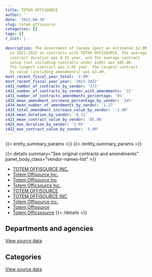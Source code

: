 ```yaml
---
title: TOTEM OFFISOURCE
author: ''
date: '2022-08-30'
slug: totem_offisource
categories: []
tags: []
r_init: |-
  
description: The Government of Canada spent an estimated $2.8M
  in 2021-2022 on contracts with TOTEM OFFISOURCE. The average
  contract duration was 0.31 year, and the average contract
  value (not including contracts under $10k) was $85.0K.
  The longest contract was 2.05 year. The largest contract
  by value (including amendments) was $3.4M.
most_recent_fiscal_year_total: '2.8M'
most_recent_fiscal_year_year: '2021-2022'
s431_number_of_contracts_by_vendor: '373'
s431_number_of_contracts_by_vendor_with_amendments: '22'
s431_number_of_contracts_amendments_percentage: '6%'
s432_mean_amendment_increase_percentage_by_vendor: '24%'
s434_mean_number_of_amendments_by_vendor: '1.27'
s433_total_amendment_increase_value_by_vendor: '-1.8M'
s424_mean_duration_by_vendor: '0.31'
s421_mean_contract_value_by_vendor: '85.0K'
s425_max_duration_by_vendor: '2.05'
s422_max_contract_value_by_vendor: '3.4M'
---
```


<script src="/rmarkdown-libs/htmlwidgets/htmlwidgets.js"></script>
<link href="/rmarkdown-libs/datatables-css/datatables-crosstalk.css" rel="stylesheet" />
<script src="/rmarkdown-libs/datatables-binding/datatables.js"></script>
<script src="/rmarkdown-libs/jquery/jquery-3.6.0.min.js"></script>
<link href="/rmarkdown-libs/dt-core-bootstrap/css/dataTables.bootstrap.min.css" rel="stylesheet" />
<link href="/rmarkdown-libs/dt-core-bootstrap/css/dataTables.bootstrap.extra.css" rel="stylesheet" />
<script src="/rmarkdown-libs/dt-core-bootstrap/js/jquery.dataTables.min.js"></script>
<script src="/rmarkdown-libs/dt-core-bootstrap/js/dataTables.bootstrap.min.js"></script>
<link href="/rmarkdown-libs/crosstalk/css/crosstalk.min.css" rel="stylesheet" />
<script src="/rmarkdown-libs/crosstalk/js/crosstalk.min.js"></script>
<script src="/rmarkdown-libs/htmlwidgets/htmlwidgets.js"></script>
<link href="/rmarkdown-libs/datatables-css/datatables-crosstalk.css" rel="stylesheet" />
<script src="/rmarkdown-libs/datatables-binding/datatables.js"></script>
<script src="/rmarkdown-libs/jquery/jquery-3.6.0.min.js"></script>
<link href="/rmarkdown-libs/dt-core-bootstrap/css/dataTables.bootstrap.min.css" rel="stylesheet" />
<link href="/rmarkdown-libs/dt-core-bootstrap/css/dataTables.bootstrap.extra.css" rel="stylesheet" />
<script src="/rmarkdown-libs/dt-core-bootstrap/js/jquery.dataTables.min.js"></script>
<script src="/rmarkdown-libs/dt-core-bootstrap/js/dataTables.bootstrap.min.js"></script>
<link href="/rmarkdown-libs/crosstalk/css/crosstalk.min.css" rel="stylesheet" />
<script src="/rmarkdown-libs/crosstalk/js/crosstalk.min.js"></script>

{{< entity_summary_params >}}
{{< /entity_summary_params >}}

{{< details summary="See original contracts and amendments" panel_body_class="vendor-names-list" >}}
- [TOTEM OFFISOURCE INC.](https://search.open.canada.ca/en/ct/?sort=contract_value_f%20desc&page=1&search_text=%22TOTEM%20OFFISOURCE%20INC.%22)
- [Totem Offisource Inc.](https://search.open.canada.ca/en/ct/?sort=contract_value_f%20desc&page=1&search_text=%22Totem%20Offisource%20Inc.%22)
- [Totem Offisource Inc](https://search.open.canada.ca/en/ct/?sort=contract_value_f%20desc&page=1&search_text=%22Totem%20Offisource%20Inc%22)
- [Totem Officsource Inc.](https://search.open.canada.ca/en/ct/?sort=contract_value_f%20desc&page=1&search_text=%22Totem%20Officsource%20Inc.%22)
- [TOTEM OFFISOURCE](https://search.open.canada.ca/en/ct/?sort=contract_value_f%20desc&page=1&search_text=%22TOTEM%20OFFISOURCE%22)
- [TOTEM OFFISOURCE INC](https://search.open.canada.ca/en/ct/?sort=contract_value_f%20desc&page=1&search_text=%22TOTEM%20OFFISOURCE%20INC%22)
- [Totem Offisource inc.](https://search.open.canada.ca/en/ct/?sort=contract_value_f%20desc&page=1&search_text=%22Totem%20Offisource%20inc.%22)
- [Totem Offisource](https://search.open.canada.ca/en/ct/?sort=contract_value_f%20desc&page=1&search_text=%22Totem%20Offisource%22)
- [Totem Officssource](https://search.open.canada.ca/en/ct/?sort=contract_value_f%20desc&page=1&search_text=%22Totem%20Officssource%22)
{{< /details >}}

## Departments and agencies

<div id="htmlwidget-1" style="width:100%;height:auto;" class="datatables html-widget"></div>
<script type="application/json" data-for="htmlwidget-1">{"x":{"style":"bootstrap","filter":"none","vertical":false,"data":[["<a href=\"/departments/aafc-aac/\">Agriculture and Agri-Food Canada<\/a>","<a href=\"/departments/aandc-aadnc/\">Crown-Indigenous Relations and Northern Affairs Canada<\/a>","<a href=\"/departments/cas-satj/\">Courts Administration Service<\/a>","<a href=\"/departments/cgc-ccg/\">Canadian Grain Commission<\/a>","<a href=\"/departments/chrc-ccdp/\">Canadian Human Rights Commission<\/a>","<a href=\"/departments/cic/\">Immigration, Refugees and Citizenship Canada<\/a>","<a href=\"/departments/cnsc-ccsn/\">Canadian Nuclear Safety Commission<\/a>","<a href=\"/departments/csps-efpc/\">Canada School of Public Service<\/a>","<a href=\"/departments/cta-otc/\">Canadian Transportation Agency<\/a>","<a href=\"/departments/dfatd-maecd/\">Global Affairs Canada<\/a>","<a href=\"/departments/dnd-mdn/\">National Defence<\/a>","<a href=\"/departments/ec/\">Environment and Climate Change Canada<\/a>","<a href=\"/departments/elections/\">Elections Canada<\/a>","<a href=\"/departments/feddevontario/\">Federal Economic Development Agency for Southern Ontario<\/a>","<a href=\"/departments/fin/\">Department of Finance Canada<\/a>","<a href=\"/departments/hc-sc/\">Health Canada<\/a>","<a href=\"/departments/iaac-aeic/\">Impact Assessment Agency of Canada<\/a>","<a href=\"/departments/ic/\">Innovation, Science and Economic Development Canada<\/a>","<a href=\"/departments/isc-sac/\">Indigenous Services Canada<\/a>","<a href=\"/departments/jus/\">Department of Justice Canada<\/a>","<a href=\"/departments/nrcan-rncan/\">Natural Resources Canada<\/a>","<a href=\"/departments/nserc-crsng/\">Natural Sciences and Engineering Research Council of Canada<\/a>","<a href=\"/departments/oag-bvg/\">Office of the Auditor General of Canada<\/a>","<a href=\"/departments/ocol-clo/\">Office of the Commissioner of Official Languages<\/a>","<a href=\"/departments/opc-cpvp/\">Office of the Privacy Commissioner of Canada<\/a>","<a href=\"/departments/pbc-clcc/\">Parole Board of Canada<\/a>","<a href=\"/departments/pch/\">Canadian Heritage<\/a>","<a href=\"/departments/pco-bcp/\">Privy Council Office<\/a>","<a href=\"/departments/ppsc-sppc/\">Public Prosecution Service of Canada<\/a>","<a href=\"/departments/ps-sp/\">Public Safety Canada<\/a>","<a href=\"/departments/psc-cfp/\">Public Service Commission of Canada<\/a>","<a href=\"/departments/pwgsc-tpsgc/\">Public Services and Procurement Canada<\/a>","<a href=\"/departments/rcmp-grc/\">Royal Canadian Mounted Police<\/a>","<a href=\"/departments/sirc-csars/\">Security Intelligence Review Committee<\/a>","<a href=\"/departments/ssc-spc/\">Shared Services Canada<\/a>","<a href=\"/departments/statcan/\">Statistics Canada<\/a>","<a href=\"/departments/tbs-sct/\">Treasury Board of Canada Secretariat<\/a>","<a href=\"/departments/vac-acc/\">Veterans Affairs Canada<\/a>"],[null,null,102452.05,null,null,null,null,15728.59,18726.93,778845.54,null,73606.59,35356.56,12961.81,null,17616.01,348227.66,3699932.5,null,54470.42,11321.69,189500.82,null,null,null,null,null,114994.16,126937.94,null,23990.68,1786887.49,313285.46,10760.26,null,null,10576.8,152116.8],[null,24804.71,45020.3,null,19225.87,null,17330.81,null,null,1636930.71,179661.81,null,763.39,null,11226.55,null,9671.77,777478.3,null,31135.29,null,null,null,14607.1,22397.13,23036.69,2113.3,116334.5,null,null,null,3703942.47,103134.49,null,12163.44,190093.12,null,14597.49],[null,null,31833.68,null,null,24975.24,14122.01,64375.94,null,1085925.73,null,null,110503.19,null,null,null,null,61057.29,6180.49,null,null,null,null,null,null,null,36275.43,12136.2,null,12806.29,null,4428829.63,1121.28,null,null,null,null,28047.05],[21296.93,null,12158.8,19354.86,24153.75,null,null,null,null,827502.87,null,null,10134.74,null,null,null,null,571687.04,75196.02,114071.82,8436.34,null,65869.8,22956.36,24619.3,null,null,31614.59,null,20109.48,null,875521.97,37970.93,null,12327.7,null,null,null]],"container":"<table class=\"table table-striped table-hover row-border order-column display\">\n  <thead>\n    <tr>\n      <th>Department<\/th>\n      <th>2018-2019<\/th>\n      <th>2019-2020<\/th>\n      <th>2020-2021<\/th>\n      <th>2021-2022<\/th>\n    <\/tr>\n  <\/thead>\n<\/table>","options":{"order":[[4,"desc"]],"pageLength":10,"autoWidth":true,"columnDefs":[{"targets":1,"render":"function(data, type, row, meta) {\n    return type !== 'display' ? data : DTWidget.formatCurrency(data, \"$\", 2, 3, \",\", \".\", true, null);\n  }"},{"targets":2,"render":"function(data, type, row, meta) {\n    return type !== 'display' ? data : DTWidget.formatCurrency(data, \"$\", 2, 3, \",\", \".\", true, null);\n  }"},{"targets":3,"render":"function(data, type, row, meta) {\n    return type !== 'display' ? data : DTWidget.formatCurrency(data, \"$\", 2, 3, \",\", \".\", true, null);\n  }"},{"targets":4,"render":"function(data, type, row, meta) {\n    return type !== 'display' ? data : DTWidget.formatCurrency(data, \"$\", 2, 3, \",\", \".\", true, null);\n  }"},{"width":"16%","targets":[1,2,3,4]},{"className":"dt-right","targets":[1,2,3,4]}],"orderClasses":false}},"evals":["options.columnDefs.0.render","options.columnDefs.1.render","options.columnDefs.2.render","options.columnDefs.3.render"],"jsHooks":[]}</script>
<p class="text-right">
<a href="https://github.com/GoC-Spending/contracts-data/tree/main/data/out/vendors/totem_offisource/summary_by_fiscal_year_by_department.csv" class="source-data-link btn btn-link">View source data</a>
</p>

## Categories

<div id="htmlwidget-2" style="width:100%;height:auto;" class="datatables html-widget"></div>
<script type="application/json" data-for="htmlwidget-2">{"x":{"style":"bootstrap","filter":"none","vertical":false,"data":[["<a href=\"/categories/facilities_and_construction/\">Facilities and construction<\/a>","<a href=\"/categories/office_management/\">Office management<\/a>","<a href=\"/categories/professional_services/\">Professional services<\/a>","<a href=\"/categories/information_technology/\">Information technology<\/a>","<a href=\"/categories/transportation_and_logistics/\">Transportation and logistics<\/a>","<a href=\"/categories/industrial_products_and_services/\">Industrial products and services<\/a>","<a href=\"/categories/travel/\">Travel<\/a>"],[341550.5,7023849.25,57811.72,null,null,475085.29,null],[null,6395436.69,37079.52,null,46598.94,380025,96529.08],[null,4973150.37,32586,14122.01,11333.9,886997.16,null],[52749.59,2086683.9,101183.77,null,null,523758.37,10607.66]],"container":"<table class=\"table table-striped table-hover row-border order-column display\">\n  <thead>\n    <tr>\n      <th>Category<\/th>\n      <th>2018-2019<\/th>\n      <th>2019-2020<\/th>\n      <th>2020-2021<\/th>\n      <th>2021-2022<\/th>\n    <\/tr>\n  <\/thead>\n<\/table>","options":{"order":[[4,"desc"]],"dom":"t","pageLength":30,"autoWidth":true,"columnDefs":[{"targets":1,"render":"function(data, type, row, meta) {\n    return type !== 'display' ? data : DTWidget.formatCurrency(data, \"$\", 2, 3, \",\", \".\", true, null);\n  }"},{"targets":2,"render":"function(data, type, row, meta) {\n    return type !== 'display' ? data : DTWidget.formatCurrency(data, \"$\", 2, 3, \",\", \".\", true, null);\n  }"},{"targets":3,"render":"function(data, type, row, meta) {\n    return type !== 'display' ? data : DTWidget.formatCurrency(data, \"$\", 2, 3, \",\", \".\", true, null);\n  }"},{"targets":4,"render":"function(data, type, row, meta) {\n    return type !== 'display' ? data : DTWidget.formatCurrency(data, \"$\", 2, 3, \",\", \".\", true, null);\n  }"},{"width":"16%","targets":[1,2,3,4]},{"className":"dt-right","targets":[1,2,3,4]}],"orderClasses":false,"lengthMenu":[10,25,30,50,100]}},"evals":["options.columnDefs.0.render","options.columnDefs.1.render","options.columnDefs.2.render","options.columnDefs.3.render"],"jsHooks":[]}</script>
<p class="text-right">
<a href="https://github.com/GoC-Spending/contracts-data/tree/main/data/out/vendors/totem_offisource/summary_by_fiscal_year_by_category.csv" class="source-data-link btn btn-link">View source data</a>
</p>
